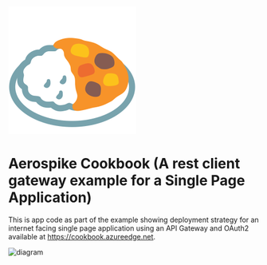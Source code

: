 ![curry rice](src/curry.svg) 

# Aerospike Cookbook (A rest client gateway example for a Single Page Application)

This is app code as part of the example showing deployment strategy for an internet facing single page application using an API Gateway and OAuth2 available at https://cookbook.azureedge.net.


![diagram](public/images/arch.svg)
